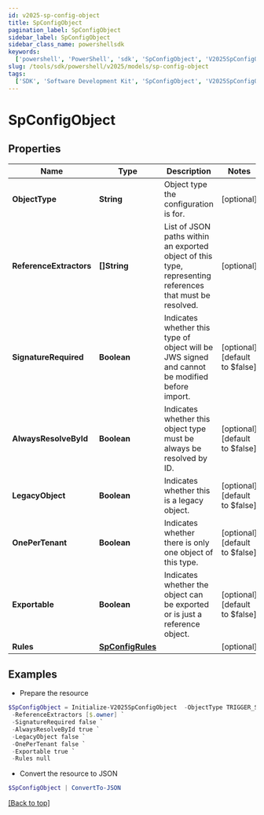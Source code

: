 ```yaml
---
id: v2025-sp-config-object
title: SpConfigObject
pagination_label: SpConfigObject
sidebar_label: SpConfigObject
sidebar_class_name: powershellsdk
keywords:
  ['powershell', 'PowerShell', 'sdk', 'SpConfigObject', 'V2025SpConfigObject']
slug: /tools/sdk/powershell/v2025/models/sp-config-object
tags:
  ['SDK', 'Software Development Kit', 'SpConfigObject', 'V2025SpConfigObject']
---
```


# SpConfigObject

## Properties

| Name | Type | Description | Notes |
| --- | --- | --- | --- |
| **ObjectType** | **String** | Object type the configuration is for. | [optional] |
| **ReferenceExtractors** | **[]String** | List of JSON paths within an exported object of this type, representing references that must be resolved. | [optional] |
| **SignatureRequired** | **Boolean** | Indicates whether this type of object will be JWS signed and cannot be modified before import. | [optional] [default to $false] |
| **AlwaysResolveById** | **Boolean** | Indicates whether this object type must be always be resolved by ID. | [optional] [default to $false] |
| **LegacyObject** | **Boolean** | Indicates whether this is a legacy object. | [optional] [default to $false] |
| **OnePerTenant** | **Boolean** | Indicates whether there is only one object of this type. | [optional] [default to $false] |
| **Exportable** | **Boolean** | Indicates whether the object can be exported or is just a reference object. | [optional] [default to $false] |
| **Rules** | [**SpConfigRules**](sp-config-rules) |  | [optional] |

## Examples

- Prepare the resource

```powershell
$SpConfigObject = Initialize-V2025SpConfigObject  -ObjectType TRIGGER_SUBSCRIPTION `
 -ReferenceExtractors [$.owner] `
 -SignatureRequired false `
 -AlwaysResolveById true `
 -LegacyObject false `
 -OnePerTenant false `
 -Exportable true `
 -Rules null
```

- Convert the resource to JSON

```powershell
$SpConfigObject | ConvertTo-JSON
```

[[Back to top]](#)
